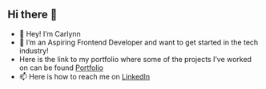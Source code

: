 ## Hi there 👋

<!--
**Carlynn-Adams/Carlynn-Adams** is a ✨ _special_ ✨ repository because its `README.md` (this file) appears on your GitHub profile. -->

- 👋 Hey! I’m Carlynn
- 🔭 I’m an Aspiring Frontend Developer and want to get started in the tech industry!
- Here is the link to my portfolio where some of the projects I’ve worked on can be found <a href="https://carlynn-adams-portfolio.netlify.app/"> Portfolio </a>
- 📫 Here is how to reach me on <a href="www.linkedin.com/in/carlynn-adams-b86ab1243" target="_blank"> LinkedIn </a>
